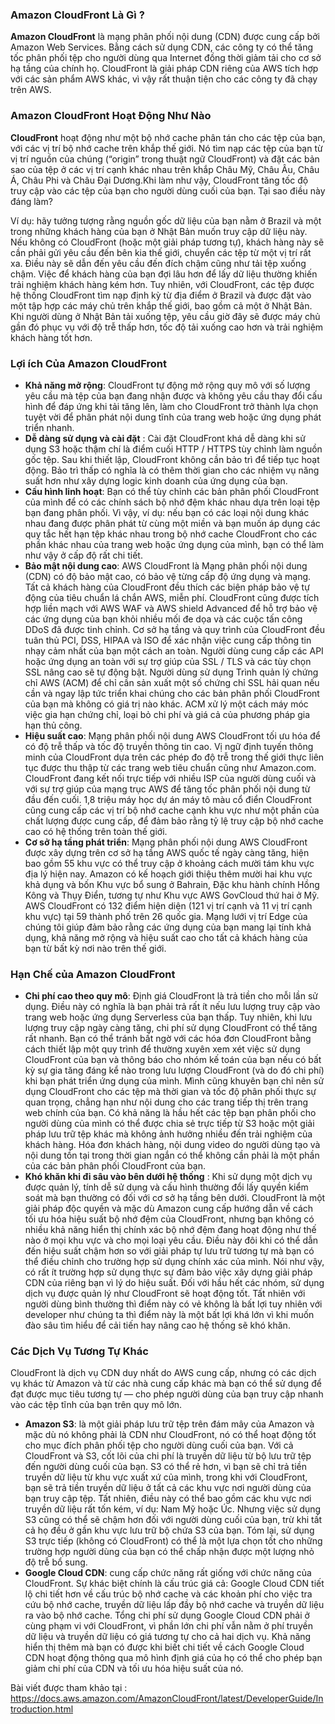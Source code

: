### Amazon CloudFront Là Gì ?
**Amazon CloudFront** là mạng phân phối nội dung (CDN) được cung cấp bởi Amazon Web Services. Bằng cách sử dụng CDN, các công ty có thể tăng tốc phân phối tệp cho người dùng qua Internet đồng thời giảm tải cho cơ sở hạ tầng của chính họ. CloudFront là giải pháp CDN riêng của AWS tích hợp với các sản phẩm AWS khác, vì vậy rất thuận tiện cho các công ty đã chạy trên AWS.

### Amazon CloudFront Hoạt Động Như Nào
**CloudFront** hoạt động như một bộ nhớ cache phân tán cho các tệp của bạn, với các vị trí bộ nhớ cache trên khắp thế giới. Nó tìm nạp các tệp của bạn từ vị trí nguồn của chúng (“origin” trong thuật ngữ CloudFront) và đặt các bản sao của tệp ở các vị trí cạnh khác nhau trên khắp Châu Mỹ, Châu Âu, Châu Á, Châu Phi và Châu Đại Dương.Khi làm như vậy, CloudFront tăng tốc độ truy cập vào các tệp của bạn cho người dùng cuối của bạn. Tại sao điều này đáng làm?

Ví dụ: hãy tưởng tượng rằng nguồn gốc dữ liệu của bạn nằm ở Brazil và một trong những khách hàng của bạn ở Nhật Bản muốn truy cập dữ liệu này. Nếu không có CloudFront (hoặc một giải pháp tương tự), khách hàng này sẽ cần phải gửi yêu cầu đến bên kia thế giới, chuyển các tệp từ một vị trí rất xa. Điều này sẽ dẫn đến yêu cầu đến đích chậm cũng như tải tệp xuống chậm. Việc để khách hàng của bạn đợi lâu hơn để lấy dữ liệu thường khiến trải nghiệm khách hàng kém hơn. Tuy nhiên, với CloudFront, các tệp được hệ thống CloudFront tìm nạp định kỳ từ địa điểm ở Brazil và được đặt vào một tập hợp các máy chủ trên khắp thế giới, bao gồm cả một ở Nhật Bản. Khi người dùng ở Nhật Bản tải xuống tệp, yêu cầu giờ đây sẽ được máy chủ gần đó phục vụ với độ trễ thấp hơn, tốc độ tải xuống cao hơn và trải nghiệm khách hàng tốt hơn.

### Lợi ích Của Amazon CloudFront
- **Khả năng mở rộng**:  CloudFront tự động mở rộng quy mô với số lượng yêu cầu mà tệp của bạn đang nhận được và không yêu cầu thay đổi cấu hình để đáp ứng khi tải tăng lên, làm cho CloudFront trở thành lựa chọn tuyệt vời để phân phát nội dung tĩnh của trang web hoặc ứng dụng phát triển nhanh.
- **Dễ dàng sử dụng và cài đặt** : Cài đặt CloudFront khá dễ dàng khi sử dụng S3 hoặc thậm chí là điểm cuối HTTP / HTTPS tùy chỉnh làm nguồn gốc tệp. Sau khi thiết lập, CloudFront không cần bảo trì để tiếp tục hoạt động. Bảo trì thấp có nghĩa là có thêm thời gian cho các nhiệm vụ năng suất hơn như xây dựng logic kinh doanh của ứng dụng của bạn.
- **Cấu hình linh hoạt**: Bạn có thể tùy chỉnh các bản phân phối CloudFront của mình để có các chính sách bộ nhớ đệm khác nhau dựa trên loại tệp bạn đang phân phối. Vì vậy, ví dụ: nếu bạn có các loại nội dung khác nhau đang được phân phát từ cùng một miền và bạn muốn áp dụng các quy tắc hết hạn tệp khác nhau trong bộ nhớ cache CloudFront cho các phần khác nhau của trang web hoặc ứng dụng của mình, bạn có thể làm như vậy ở cấp độ rất chi tiết.
- **Bảo mật nội dung cao**: AWS CloudFront là Mạng phân phối nội dung (CDN) có độ bảo mật cao, có bảo vệ từng cấp độ ứng dụng và mạng. Tất cả khách hàng của CloudFront đều thích các biện pháp bảo vệ tự động của tiêu chuẩn lá chắn AWS, miễn phí. CloudFront cũng được tích hợp liền mạch với AWS WAF và AWS shield Advanced để hỗ trợ bảo vệ các ứng dụng của bạn khỏi nhiều mối đe dọa và các cuộc tấn công DDoS đã được tinh chỉnh. Cơ sở hạ tầng và quy trình của CloudFront đều tuân thủ PCI, DSS, HIPAA và ISO để xác nhận việc cung cấp thông tin nhạy cảm nhất của bạn một cách an toàn. Người dùng cung cấp các API hoặc ứng dụng an toàn với sự trợ giúp của SSL / TLS và các tùy chọn SSL nâng cao sẽ tự động bật. Người dùng sử dụng Trình quản lý chứng chỉ AWS (ACM) để chỉ cần sản xuất một số chứng chỉ SSL hải quan nếu cần và ngay lập tức triển khai chúng cho các bản phân phối CloudFront của bạn mà không có giá trị nào khác. ACM xử lý một cách máy móc việc gia hạn chứng chỉ, loại bỏ chi phí và giá cả của phương pháp gia hạn thủ công.
- **Hiệu suất cao**: Mạng phân phối nội dung AWS CloudFront tối ưu hóa để có độ trễ thấp và tốc độ truyền thông tin cao. Vị ngữ định tuyến thông minh của CloudFront dựa trên các phép đo độ trễ trong thế giới thực liên tục được thu thập từ các trang web tiêu chuẩn cũng như Amazon.com. CloudFront đang kết nối trực tiếp với nhiều ISP của người dùng cuối và với sự trợ giúp của mạng trục AWS để tăng tốc phân phối nội dung từ đầu đến cuối. 1,8 triệu máy học dự án máy tô màu cổ điển CloudFront cũng cung cấp các vị trí bộ nhớ cache cạnh khu vực như một phần của chất lượng được cung cấp, để đảm bảo rằng tỷ lệ truy cập bộ nhớ cache cao có hệ thống trên toàn thế giới.
- **Cơ sở hạ tầng phát triển**: Mạng phân phối nội dung AWS CloudFront được xây dựng trên cơ sở hạ tầng AWS quốc tế ngày càng tăng, hiện bao gồm 55 khu vực có thể truy cập ở khoảng cách mười tám khu vực địa lý hiện nay. Amazon có kế hoạch giới thiệu thêm mười hai khu vực khả dụng và bốn Khu vực bổ sung ở Bahrain, Đặc khu hành chính Hồng Kông và Thụy Điển, tương tự như Khu vực AWS GovCloud thứ hai ở Mỹ. AWS CloudFront có 132 điểm hiện diện (121 vị trí cạnh và 11 vị trí cạnh khu vực) tại 59 thành phố trên 26 quốc gia. Mạng lưới vị trí Edge của chúng tôi giúp đảm bảo rằng các ứng dụng của bạn mang lại tính khả dụng, khả năng mở rộng và hiệu suất cao cho tất cả khách hàng của bạn từ bất kỳ nơi nào trên thế giới.

### Hạn Chế của Amazon CloudFront
- **Chi phí cao theo quy mô**: Định giá CloudFront là trả tiền cho mỗi lần sử dụng. Điều này có nghĩa là bạn phải trả rất ít nếu lưu lượng truy cập vào trang web hoặc ứng dụng Serverless của bạn thấp. Tuy nhiên, khi lưu lượng truy cập ngày càng tăng, chi phí sử dụng CloudFront có thể tăng rất nhanh. Bạn có thể tránh bất ngờ với các hóa đơn CloudFront bằng cách thiết lập một quy trình để thường xuyên xem xét việc sử dụng CloudFront của bạn và thông báo cho nhóm kế toán của bạn nếu có bất kỳ sự gia tăng đáng kể nào trong lưu lượng CloudFront (và do đó chi phí) khi bạn phát triển ứng dụng của mình. Mình cũng khuyên bạn chỉ nên sử dụng CloudFront cho các tệp mà thời gian và tốc độ phân phối thực sự quan trọng, chẳng hạn như nội dung cho các trang tiếp thị trên trang web chính của bạn. Có khả năng là hầu hết các tệp bạn phân phối cho người dùng của mình có thể được chia sẻ trực tiếp từ S3 hoặc một giải pháp lưu trữ tệp khác mà không ảnh hưởng nhiều đến trải nghiệm của khách hàng. Hóa đơn khách hàng, nội dung video do người dùng tạo và nội dung tồn tại trong thời gian ngắn có thể không cần phải là một phần của các bản phân phối CloudFront của bạn.
- **Khó khăn khi đi sâu vào bên dưới hệ thống** : Khi sử dụng một dịch vụ được quản lý, tính dễ sử dụng và cấu hình thường đổi lấy quyền kiểm soát mà bạn thường có đối với cơ sở hạ tầng bên dưới. CloudFront là một giải pháp độc quyền và mặc dù Amazon cung cấp hướng dẫn về cách tối ưu hóa hiệu suất bộ nhớ đệm của CloudFront, nhưng bạn không có nhiều khả năng hiển thị chính xác bộ nhớ đệm đang hoạt động như thế nào ở mọi khu vực và cho mọi loại yêu cầu. Điều này đôi khi có thể dẫn đến hiệu suất chậm hơn so với giải pháp tự lưu trữ tương tự mà bạn có thể điều chỉnh cho trường hợp sử dụng chính xác của mình. Nói như vậy, có rất ít trường hợp sử dụng thực sự đảm bảo việc xây dựng giải pháp CDN của riêng bạn vì lý do hiệu suất. Đối với hầu hết các nhóm, sử dụng dịch vụ được quản lý như CloudFront sẽ hoạt động tốt. Tất nhiên với người dùng bình thường thì điểm này có vẻ không là bất lợi tuy nhiên với developer như chúng ta thì điểm này là một bất lợi khá lớn vì khi muốn đào sâu tìm hiểu để cải tiến hay nâng cao hệ thống sẽ khó khăn.

### Các Dịch Vụ Tương Tự Khác
CloudFront là dịch vụ CDN duy nhất do AWS cung cấp, nhưng có các dịch vụ khác từ Amazon và từ các nhà cung cấp khác mà bạn có thể sử dụng để đạt được mục tiêu tương tự — cho phép người dùng của bạn truy cập nhanh vào các tệp tĩnh của bạn trên quy mô lớn.
- **Amazon S3**: là một giải pháp lưu trữ tệp trên đám mây của Amazon và mặc dù nó không phải là CDN như CloudFront, nó có thể hoạt động tốt cho mục đích phân phối tệp cho người dùng cuối của bạn. Với cả CloudFront và S3, cốt lõi của chi phí là truyền dữ liệu từ bộ lưu trữ tệp đến người dùng cuối của bạn. S3 có thể rẻ hơn, vì bạn sẽ chỉ trả tiền truyền dữ liệu từ khu vực xuất xứ của mình, trong khi với CloudFront, bạn sẽ trả tiền truyền dữ liệu ở tất cả các khu vực nơi người dùng của bạn truy cập tệp. Tất nhiên, điều này có thể bao gồm các khu vực nơi truyền dữ liệu rất tốn kém, ví dụ: Nam Mỹ hoặc Úc. Nhưng việc sử dụng S3 cũng có thể sẽ chậm hơn đối với người dùng cuối của bạn, trừ khi tất cả họ đều ở gần khu vực lưu trữ bộ chứa S3 của bạn. Tóm lại, sử dụng S3 trực tiếp (không có CloudFront) có thể là một lựa chọn tốt cho những trường hợp người dùng của bạn có thể chấp nhận được một lượng nhỏ độ trễ bổ sung.
- **Google Cloud CDN**: cung cấp chức năng rất giống với chức năng của CloudFront. Sự khác biệt chính là cấu trúc giá cả: Google Cloud CDN tiết lộ chi tiết hơn về cấu trúc bộ nhớ cache và các khoản phí cho việc tra cứu bộ nhớ cache, truyền dữ liệu lấp đầy bộ nhớ cache và truyền dữ liệu ra vào bộ nhớ cache. Tổng chi phí sử dụng Google Cloud CDN phải ở cùng phạm vi với CloudFront, vì phần lớn chi phí vẫn nằm ở phí truyền dữ liệu và truyền dữ liệu có giá tương tự cho cả hai dịch vụ. Khả năng hiển thị thêm mà bạn có được khi biết chi tiết về cách Google Cloud CDN hoạt động thông qua mô hình định giá của họ có thể cho phép bạn giảm chi phí của CDN và tối ưu hóa hiệu suất của nó.


Bài viết được tham khảo tại : 
https://docs.aws.amazon.com/AmazonCloudFront/latest/DeveloperGuide/Introduction.html